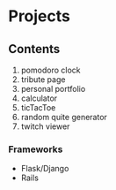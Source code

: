 # Projects

## Contents

1. pomodoro clock
2. tribute page
3. personal portfolio
4. calculator
5. ticTacToe
6. random quite generator
7. twitch viewer

### Frameworks
- Flask/Django
- Rails
